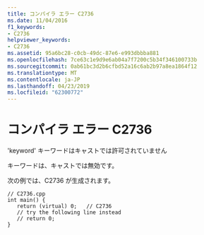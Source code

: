 ```yaml
---
title: コンパイラ エラー C2736
ms.date: 11/04/2016
f1_keywords:
- C2736
helpviewer_keywords:
- C2736
ms.assetid: 95a6bc28-c0cb-49dc-87e6-e993dbbba881
ms.openlocfilehash: 7ce63c1e9d9e6ab04a7f7200c5b34f346100733b
ms.sourcegitcommit: 0ab61bc3d2b6cfbd52a16c6ab2b97a8ea1864f12
ms.translationtype: MT
ms.contentlocale: ja-JP
ms.lasthandoff: 04/23/2019
ms.locfileid: "62300772"
---
```

# <a name="compiler-error-c2736"></a>コンパイラ エラー C2736

'keyword' キーワードはキャストでは許可されていません

キーワードは、キャストでは無効です。

次の例では、C2736 が生成されます。

```
// C2736.cpp
int main() {
   return (virtual) 0;   // C2736
   // try the following line instead
   // return 0;
}
```